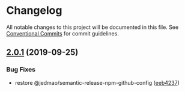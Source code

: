 # Changelog

All notable changes to this project will be documented in this file. See
[Conventional Commits](https://conventionalcommits.org) for commit guidelines.

## [2.0.1](https://github.com/jedmao/location/compare/v2.0.0...v2.0.1) (2019-09-25)


### Bug Fixes

* restore @jedmao/semantic-release-npm-github-config ([eeb4237](https://github.com/jedmao/location/commit/eeb4237))
